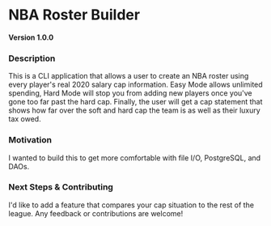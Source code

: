 # NBA Roster Builder

**Version 1.0.0**

### Description
This is a CLI application that allows a user to create an NBA roster using every player's real 2020 salary cap information. Easy Mode allows unlimited spending, Hard Mode will stop you from adding new players once you've gone too far past the hard cap. 
Finally, the user will get a cap statement that shows how far over the soft and hard cap the team is as well as their luxury tax owed.

### Motivation
I wanted to build this to get more comfortable with file I/O, PostgreSQL, and DAOs. 

### Next Steps & Contributing
I'd like to add a feature that compares your cap situation to the rest of the league. Any feedback or contributions are welcome!


